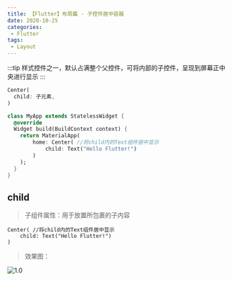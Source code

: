 ```yaml
---
title: 【Flutter】布局篇 - 子控件居中容器
date: 2020-10-25
categories:
 - Flutter
tags:
 - Layout
---
```


:::tip
样式控件之一，默认占满整个父控件，可将内部的子控件，呈现到屏幕正中央进行显示
:::

<!-- more -->


```dart
Center(
  child: 子元素,
)
```

```dart
class MyApp extends StatelessWidget {
  @override
  Widget build(BuildContext context) {
    return MaterialApp(
        home: Center( //将child内的Text组件居中显示
            child: Text("Hello Flutter!")
        )
    );
  }
}
```

## **child**
> 子组件属性：用于放置所包裹的子内容

```
Center( //将child内的Text组件居中显示
    child: Text("Hello Flutter!")
)
```

> 效果图：

![1.0](./../../.vuepress/public/img/center/1.0.png)

